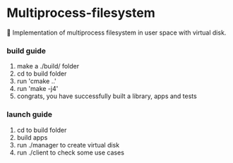 # Multiprocess-filesystem
📂 Implementation of multiprocess filesystem in user space with virtual disk.

### build guide
1. make a ./build/ folder
2. cd to build folder
3. run 'cmake ..'
4. run 'make -j4'
5. congrats, you have successfully built a library, apps and tests

### launch guide
1. cd to build folder
2. build apps
3. run ./manager to create virtual disk
4. run ./client to check some use cases

